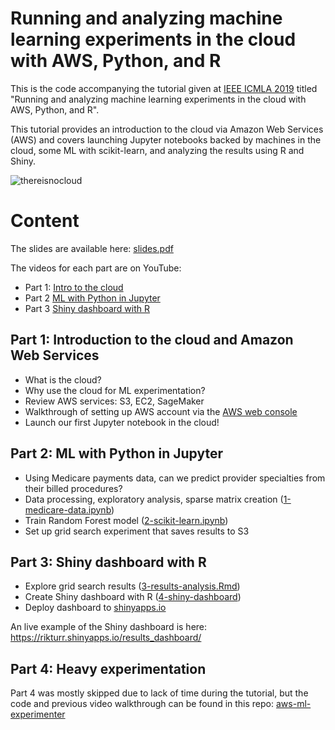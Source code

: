# Running and analyzing machine learning experiments in the cloud with AWS, Python, and R

This is the code accompanying the tutorial given at [IEEE ICMLA 2019](https://www.icmla-conference.org/icmla19/) titled "Running and analyzing machine learning experiments in the cloud with AWS, Python, and R".

This tutorial provides an introduction to the cloud via Amazon Web Services (AWS) and covers launching Jupyter notebooks backed by machines in the cloud, some ML with scikit-learn, and analyzing the results using R and Shiny.

![thereisnocloud](https://miro.medium.com/max/650/1*el4nHcOQdfHxzzcTC99jDw.png)

# Content

The slides are available here: [slides.pdf](https://github.com/rikturr/icmla-aws-ml/blob/master/slides.pdf)

The videos for each part are on YouTube:

- Part 1: [Intro to the cloud](https://youtu.be/V_-Hu0PtJu8)
- Part 2 [ML with Python in Jupyter](https://youtu.be/wQUv5wglo84)
- Part 3 [Shiny dashboard with R](https://youtu.be/O52FqcREyIo)

## Part 1: Introduction to the cloud and Amazon Web Services

- What is the cloud?
- Why use the cloud for ML experimentation?
- Review AWS services: S3, EC2, SageMaker
- Walkthrough of setting up AWS account via the [AWS web console](http://console.aws.amazon.com)
- Launch our first Jupyter notebook in the cloud!

## Part 2: ML with Python in Jupyter

- Using Medicare payments data, can we predict provider specialties from their billed procedures?
- Data processing, exploratory analysis, sparse matrix creation ([1-medicare-data.ipynb](https://github.com/rikturr/icmla-aws-ml/blob/master/1-medicare-data.ipynb))
- Train Random Forest model ([2-scikit-learn.ipynb](https://github.com/rikturr/icmla-aws-ml/blob/master/2-scikit-learn.ipynb))
- Set up grid search experiment that saves results to S3

## Part 3: Shiny dashboard with R

- Explore grid search results ([3-results-analysis.Rmd](https://github.com/rikturr/icmla-aws-ml/blob/master/3-results-analysis.Rmd))
- Create Shiny dashboard with R ([4-shiny-dashboard](https://github.com/rikturr/icmla-aws-ml/blob/master/4-shiny-dashboard/app.R))
- Deploy dashboard to [shinyapps.io](https://www.shinyapps.io)

An live example of the Shiny dashboard is here: https://rikturr.shinyapps.io/results_dashboard/

## Part 4: Heavy experimentation

Part 4 was mostly skipped due to lack of time during the tutorial, but the code and previous video walkthrough can be found in this repo: [aws-ml-experimenter](https://github.com/rikturr/aws-ml-experimenter)